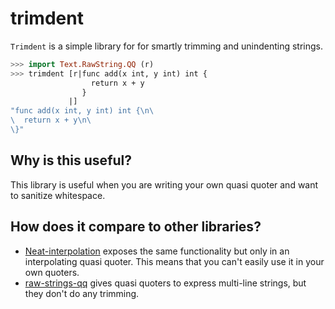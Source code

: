 # trimdent

`Trimdent` is a simple library for for smartly trimming and unindenting strings.

```haskell
>>> import Text.RawString.QQ (r)
>>> trimdent [r|func add(x int, y int) int {
                  return x + y
                }
             |]
"func add(x int, y int) int {\n\
\  return x + y\n\
\}"
```

## Why is this useful?

This library is useful when you are writing your own quasi quoter and want to
sanitize whitespace.

## How does it compare to other libraries?

* [Neat-interpolation](https://hackage.haskell.org/package/neat-interpolation)
  exposes the same functionality but only in an interpolating quasi quoter.
  This means that you can't easily use it in your own quoters.
* [raw-strings-qq](https://hackage.haskell.org/package/raw-strings-qq-1.1)
  gives quasi quoters to express multi-line strings, but they don't do any
  trimming.
